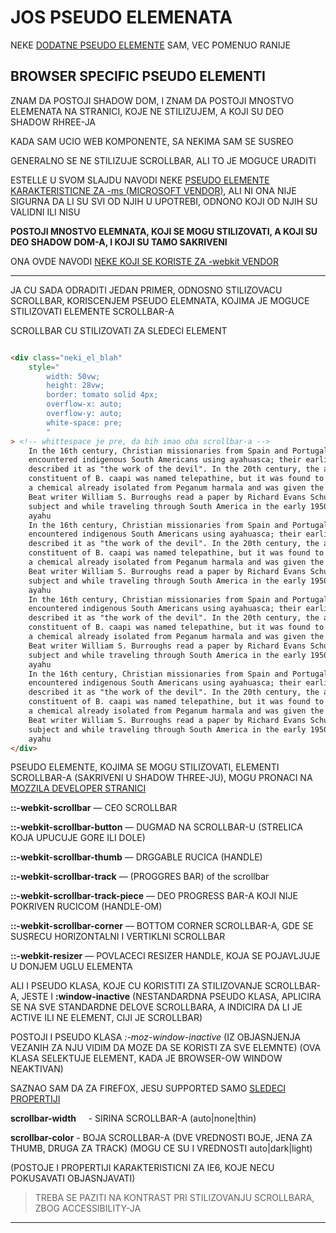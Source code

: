 # JOS PSEUDO ELEMENATA

NEKE [DODATNE PSEUDO ELEMENTE](./7.%20BEFORE,%20AFTER%20AND%20GENERATED%20CONTENT.md#dodatni-pseudo-elementi) SAM, VEC POMENUO RANIJE

## BROWSER SPECIFIC PSEUDO ELEMENTI

ZNAM DA POSTOJI SHADOW DOM, I ZNAM DA POSTOJI MNOSTVO ELEMENATA NA STRANICI, KOJE NE STILIZUJEM, A KOJI SU DEO SHADOW RHREE-JA

KADA SAM UCIO WEB KOMPONENTE, SA NEKIMA SAM SE SUSREO

GENERALNO SE NE STILIZUJE SCROLLBAR, ALI TO JE MOGUCE URADITI

ESTELLE U SVOM SLAJDU NAVODI NEKE [PSEUDO ELEMENTE KARAKTERISTICNE ZA -ms (MICROSOFT VENDOR)](https://estelle.github.io/cssmastery/selectors/#slide92), ALI NI ONA NIJE SIGURNA DA LI SU SVI OD NJIH U UPOTREBI, ODNONO KOJI OD NJIH SU VALIDNI ILI NISU

**POSTOJI MNOSTVO ELEMNATA, KOJI SE MOGU STILIZOVATI, A KOJI SU DEO SHADOW DOM-A, I KOJI SU TAMO SAKRIVENI**

ONA OVDE NAVODI [NEKE KOJI SE KORISTE ZA -webkit VENDOR](https://estelle.github.io/cssmastery/selectors/#slide93)

****

JA CU SADA ODRADITI JEDAN PRIMER, ODNOSNO STILIZOVACU SCROLLBAR, KORISCENJEM PSEUDO ELEMNATA, KOJIMA JE MOGUCE STILIZOVATI ELEMENTE SCROLLBAR-A

SCROLLBAR CU STILIZOVATI ZA SLEDECI ELEMENT

```HTML

<div class="neki_el_blah"
    style="
        width: 50vw;
        height: 28vw;
        border: tomato solid 4px;
        overflow-x: auto;
        overflow-y: auto;
        white-space: pre;
        "
> <!-- whittespace je pre, da bih imao oba scrollbar-a -->
    In the 16th century, Christian missionaries from Spain and Portugal first
    encountered indigenous South Americans using ayahuasca; their earliest reports
    described it as "the work of the devil". In the 20th century, the active chemical
    constituent of B. caapi was named telepathine, but it was found to be identical to
    a chemical already isolated from Peganum harmala and was given the name harmine.
    Beat writer William S. Burroughs read a paper by Richard Evans Schultes on the
    subject and while traveling through South America in the early 1950s sought out
    ayahu
    In the 16th century, Christian missionaries from Spain and Portugal first
    encountered indigenous South Americans using ayahuasca; their earliest reports
    described it as "the work of the devil". In the 20th century, the active chemical
    constituent of B. caapi was named telepathine, but it was found to be identical to
    a chemical already isolated from Peganum harmala and was given the name harmine.
    Beat writer William S. Burroughs read a paper by Richard Evans Schultes on the
    subject and while traveling through South America in the early 1950s sought out
    ayahu
    In the 16th century, Christian missionaries from Spain and Portugal first
    encountered indigenous South Americans using ayahuasca; their earliest reports
    described it as "the work of the devil". In the 20th century, the active chemical
    constituent of B. caapi was named telepathine, but it was found to be identical to
    a chemical already isolated from Peganum harmala and was given the name harmine.
    Beat writer William S. Burroughs read a paper by Richard Evans Schultes on the
    subject and while traveling through South America in the early 1950s sought out
    ayahu
    In the 16th century, Christian missionaries from Spain and Portugal first
    encountered indigenous South Americans using ayahuasca; their earliest reports
    described it as "the work of the devil". In the 20th century, the active chemical
    constituent of B. caapi was named telepathine, but it was found to be identical to
    a chemical already isolated from Peganum harmala and was given the name harmine.
    Beat writer William S. Burroughs read a paper by Richard Evans Schultes on the
    subject and while traveling through South America in the early 1950s sought out
    ayahu
</div>

```

PSEUDO ELEMENTE, KOJIMA SE MOGU STILIZOVATI, ELEMENTI SCROLLBAR-A (SAKRIVENI U SHADOW THREE-JU), MOGU PRONACI NA [MOZZILA DEVELOPER STRANICI](https://developer.mozilla.org/en-US/docs/Web/CSS/::-webkit-scrollbar#CSS_Scrollbar_Selectors)

**::-webkit-scrollbar** — CEO SCROLLBAR

**::-webkit-scrollbar-button** — DUGMAD NA SCROLLBAR-U (STRELICA KOJA UPUCUJE GORE ILI DOLE)

**::-webkit-scrollbar-thumb** — DRGGABLE RUCICA (HANDLE)

**::-webkit-scrollbar-track** —  (PROGGRES BAR) of the scrollbar

**::-webkit-scrollbar-track-piece** — DEO PROGRESS BAR-A KOJI NIJE POKRIVEN RUCICOM (HANDLE-OM)

**::-webkit-scrollbar-corner** — BOTTOM CORNER SCROLLBAR-A, GDE SE SUSRECU HORIZONTALNI I VERTIKLNI SCROLLBAR

**::-webkit-resizer** — POVLACECI RESIZER HANDLE, KOJA SE POJAVLJUJE U DONJEM UGLU ELEMENTA

ALI I PSEUDO KLASA, KOJE CU KORISTITI ZA STILIZOVANJE SCROLLBAR-A, JESTE I **:window-inactive** (NESTANDARDNA PSEUDO KLASA, APLICIRA SE NA SVE STANDARDNE DELOVE SCROLLBARA, A INDICIRA DA LI JE ACTIVE ILI NE ELEMENT, CIJI JE SCROLLBAR)

POSTOJI I PSEUDO KLASA *:-moz-window-inactive* (IZ OBJASNJENJA VEZANIH ZA NJU VIDIM DA MOZE DA SE KORISTI ZA SVE ELEMNTE) (OVA KLASA SELEKTUJE ELEMENT, KADA JE BROWSER-OW WINDOW NEAKTIVAN)

SAZNAO SAM DA ZA FIREFOX, JESU SUPPORTED SAMO [SLEDECI PROPERTIJI](https://developer.mozilla.org/en-US/docs/Web/CSS/CSS_Scrollbars)

**scrollbar-width** &nbsp; &nbsp; - SIRINA SCROLLBAR-A  (auto|none|thin)

**scrollbar-color**  - BOJA SCROLLBAR-A   (DVE VREDNOSTI BOJE, JENA ZA THUMB, DRUGA ZA TRACK) (MOGU CE SU I VREDNOSTI auto|dark|light)

(POSTOJE I PROPERTIJI KARAKTERISTICNI ZA IE6, KOJE NECU POKUSAVATI OBJASNJAVATI)

> TREBA SE PAZITI NA KONTRAST PRI STILIZOVANJU SCROLLBARA, ZBOG ACCESSIBILITY-JA

****
